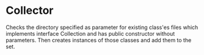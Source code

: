 # Collector
Checks the directory specified as parameter for existing class'es files 
which implements interface Collection and has public constructor without
parameters. Then creates instances of those classes and add them to the set.
